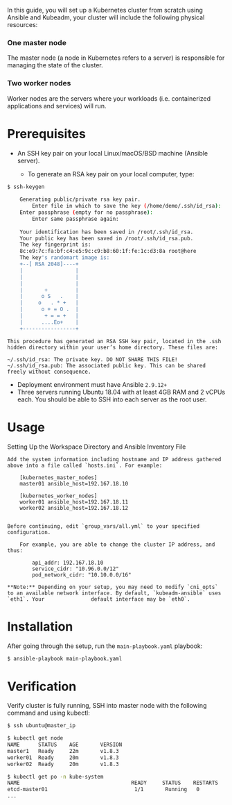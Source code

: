 In this guide, you will set up a Kubernetes cluster from scratch using Ansible and Kubeadm, your cluster will include the following physical resources:

### One master node
The master node (a node in Kubernetes refers to a server) is responsible for managing the state of the cluster.

### Two worker nodes
Worker nodes are the servers where your workloads (i.e. containerized applications and services) will run.

# Prerequisites

- An SSH key pair on your local Linux/macOS/BSD machine (Ansible server).
 
	- To generate an RSA key pair on your local computer, type:

```sh
$ ssh-keygen
    
	Generating public/private rsa key pair.
    	Enter file in which to save the key (/home/demo/.ssh/id_rsa):
	Enter passphrase (empty for no passphrase):
    	Enter same passphrase again:
	
	Your identification has been saved in /root/.ssh/id_rsa.
	Your public key has been saved in /root/.ssh/id_rsa.pub.
	The key fingerprint is:
	8c:e9:7c:fa:bf:c4:e5:9c:c9:b8:60:1f:fe:1c:d3:8a root@here
	The key's randomart image is:
	+--[ RSA 2048]----+
	|                 |
	|                 |
	|                 |
	|       +         |
	|      o S   .    |
	|     o   . * +   |
	|      o + = O .  |
	|       + = = +   |
	|      ....Eo+    |
	+-----------------+
```
    
	
	This procedure has generated an RSA SSH key pair, located in the .ssh hidden directory within your user’s home directory. These files are:
	
	~/.ssh/id_rsa: The private key. DO NOT SHARE THIS FILE!
	~/.ssh/id_rsa.pub: The associated public key. This can be shared freely without consequence.
	
- Deployment environment must have Ansible `2.9.12+`
- Three servers running Ubuntu 18.04 with at least 4GB RAM and 2 vCPUs each. You should be able to SSH into each server as the root user.


# Usage

Setting Up the Workspace Directory and Ansible Inventory File
	
  	Add the system information including hostname and IP address gathered above into a file called `hosts.ini`. For example:
		
		[kubernetes_master_nodes]
		master01 ansible_host=192.167.18.10

		[kubernetes_worker_nodes]
		worker01 ansible_host=192.167.18.11
		worker02 ansible_host=192.167.18.12


	Before continuing, edit `group_vars/all.yml` to your specified configuration.

		For example, you are able to change the cluster IP address, and thus:

			api_addr: 192.167.18.10
			service_cidr: "10.96.0.0/12"
			pod_network_cidr: "10.10.0.0/16"

	**Note:** Depending on your setup, you may need to modify `cni_opts` to an available network interface. By default, `kubeadm-ansible` uses `eth1`. Your 			  default interface may be `eth0`.

# Installation

After going through the setup, run the `main-playbook.yaml` playbook:

```sh
$ ansible-playbook main-playbook.yaml

```

# Verification

Verify cluster is fully running, SSH into master node with the following command and using kubectl:

```sh
$ ssh ubuntu@master_ip

$ kubectl get node
NAME      STATUS    AGE       VERSION
master1   Ready     22m       v1.8.3
worker01  Ready     20m       v1.8.3
worker02  Ready     20m       v1.8.3

$ kubectl get po -n kube-system
NAME                                    READY     STATUS    RESTARTS   AGE
etcd-master01                            1/1       Running   0          23m
...
```

